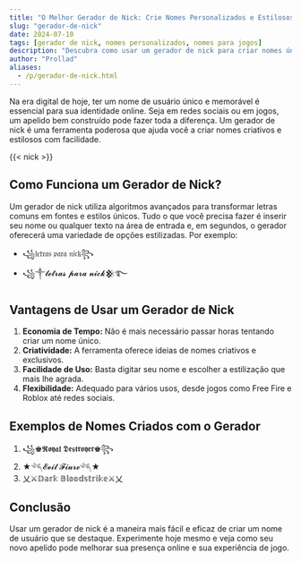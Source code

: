 ```yaml
---
title: "O Melhor Gerador de Nick: Crie Nomes Personalizados e Estilosos"
slug: "gerador-de-nick"
date: 2024-07-10
tags: [gerador de nick, nomes personalizados, nomes para jogos]
description: "Descubra como usar um gerador de nick para criar nomes únicos e estilosos para sua presença online ou para jogos."
author: "Prollad"
aliases:
  - /p/gerador-de-nick.html
---
```


Na era digital de hoje, ter um nome de usuário único e memorável é essencial para sua identidade online. Seja em redes sociais ou em jogos, um apelido bem construído pode fazer toda a diferença. Um gerador de nick é uma ferramenta poderosa que ajuda você a criar nomes criativos e estilosos com facilidade.

{{< nick >}}

## Como Funciona um Gerador de Nick?

Um gerador de nick utiliza algoritmos avançados para transformar letras comuns em fontes e estilos únicos. Tudo o que você precisa fazer é inserir seu nome ou qualquer texto na área de entrada e, em segundos, o gerador oferecerá uma variedade de opções estilizadas. Por exemplo:
- ꧁𝔩𝔢𝔱𝔯𝔞𝔰 𝔭𝔞𝔯𝔞 𝔫𝔦𝔠𝔨꧂
- ꧁༒𝓵𝓮𝓽𝓻𝓪𝓼 𝓹𝓪𝓻𝓪 𝓷𝓲𝓬𝓴𒆜࿐

## Vantagens de Usar um Gerador de Nick

1. **Economia de Tempo:** Não é mais necessário passar horas tentando criar um nome único.
2. **Criatividade:** A ferramenta oferece ideias de nomes criativos e exclusivos.
3. **Facilidade de Uso:** Basta digitar seu nome e escolher a estilização que mais lhe agrada.
4. **Flexibilidade:** Adequado para vários usos, desde jogos como Free Fire e Roblox até redes sociais.

## Exemplos de Nomes Criados com o Gerador

1. ꧁♚𝕽𝖔𝖞𝖆𝖑 𝕯𝖊𝖘𝖙𝖗𝖔𝖞𝖊𝖗♚꧂
2. ★𓆈𝓔𝓿𝓲𝓵 𝓕𝓲𝓾𝓻𝓮𓆈★
3. 乂⚔️𝔻𝕒𝕣𝕜 𝔹𝕝𝕠𝕠𝕕𝕤𝕥𝕣𝕚𝕜𝕖⚔️乂

## Conclusão

Usar um gerador de nick é a maneira mais fácil e eficaz de criar um nome de usuário que se destaque. Experimente hoje mesmo e veja como seu novo apelido pode melhorar sua presença online e sua experiência de jogo.